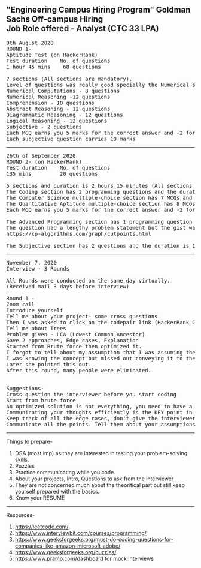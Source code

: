 <h2>"Engineering Campus Hiring Program" Goldman Sachs Off-campus Hiring<br>
Job Role offered - Analyst (CTC 33 LPA)</h2>

<pre>
9th August 2020
ROUND 1-
Aptitude Test (on HackerRank)
Test duration    No. of questions
1 hour 45 mins    68 questions

7 sections (All sections are mandatory). 
Level of questions was really good specially the Numerical section.
Numerical Computations - 8 questions
Numerical Reasoning -12 questions
Comprehension - 10 questions
Abstract Reasoning - 12 questions
Diagrammatic Reasoning - 12 questions
Logical Reasoning - 12 questions
Subjective - 2 questions
Each MCQ earns you 5 marks for the correct answer and -2 for incorrect answer.
Each subjective question carries 10 marks
</pre>
----------------------------------------------------------------------------------------------------------------------------
<pre>
26th of September 2020 
ROUND 2- (on HackerRank)
Test duration    No. of questions
135 mins         20 questions

5 sections and duration is 2 hours 15 minutes (All sections are mandatory)
The Coding section has 2 programming questions and the duration is 30 mins. (Leetcode easy-medium)
The Computer Science multiple-choice section has 7 MCQs and duration is 20 mins.
The Quantitative Aptitude multiple-choice section has 8 MCQs and duration is 25 mins.
Each MCQ earns you 5 marks for the correct answer and -2 for incorrect answer.

The Advanced Programming section has 1 programming question and the duration is 45 mins.
The question had a lengthy problem statement but the gist was - "Finding articulation points in a graph"
https://cp-algorithms.com/graph/cutpoints.html

The Subjective section has 2 questions and the duration is 15 mins (Don't take this section lightly, write proper answers)
</pre>
----------------------------------------------------------------------------------------------------------------------------
<pre>
November 7, 2020
Interview - 3 Rounds 

All Rounds were conducted on the same day virtually.
(Received mail 3 days before interview)

Round 1 - 
Zoom call
Introduce yourself
Tell me about your project- some cross questions
Then I was asked to click on the codepair link (HackerRank Codepair Feature)
Tell me about Trees
Problem given - LCA (Lowest Common Ancestor)
Gave 2 approaches, Edge cases, Explanation
Started from Brute force then optimized it.
I forgot to tell about my assumption that I was assuming the keys to be present in the tree.
I was knowing the concept but missed out conveying it to the interviewer.
Later she pointed this out.
After this round, many people were eliminated.


Suggestions- 
Cross question the interviewer before you start coding
Start from brute force
An optimized solution is not everything, you need to have a very clear thought process which is something that you can't develop in 1 day.
Communicating your thoughts efficiently is the KEY point in Goldman Sachs interviews.
Keep track of all the edge cases, don't give the interviewer the chance to point out bugs in your code.
Communicate all the points. Tell them about your assumptions (if any)
</pre>
---------------------------------------------------------------------------------------------------------------------------------------------------------------------------

Things to prepare-
1. DSA (most imp) as they are interested in testing your problem-solving skills.
2. Puzzles
3. Practice communicating while you code. 
4. About your projects, Intro, Questions to ask from the interviewer
5. They are not concerned much about the theoritical part but still keep yourself prepared with the basics.
6. Know your RESUME

----------------------------------------------------------------------------------------------------------------------------

Resources-
1. https://leetcode.com/
2. https://www.interviewbit.com/courses/programming/
3. https://www.geeksforgeeks.org/must-do-coding-questions-for-companies-like-amazon-microsoft-adobe/
4. https://www.geeksforgeeks.org/puzzles/
5. https://www.pramp.com/dashboard for mock interviews
